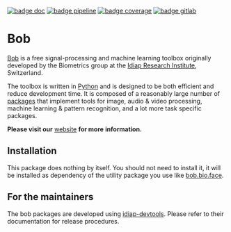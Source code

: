 [![badge doc](https://img.shields.io/badge/docs-v12.0.0-orange.svg)](https://www.idiap.ch/software/bob/docs/bob/bob/v12.0.0/index.html)
[![badge pipeline](https://gitlab.idiap.ch/bob/bob/badges/v12.0.0/pipeline.svg)](https://gitlab.idiap.ch/bob/bob/commits/v12.0.0)
[![badge coverage](https://gitlab.idiap.ch/bob/bob/badges/v12.0.0/coverage.svg)](https://gitlab.idiap.ch/bob/bob/commits/v12.0.0)
[![badge gitlab](https://img.shields.io/badge/gitlab-project-0000c0.svg)](https://gitlab.idiap.ch/bob/bob)

# Bob

[Bob](https://www.idiap.ch/software/bob) is a free signal-processing and machine
learning toolbox originally developed by the Biometrics group at the
[Idiap Research Institute](https://www.idiap.ch), Switzerland.

The toolbox is written in [Python](https://www.python.org) and is designed to be
both efficient and reduce development time. It is composed of a reasonably large
number of [packages](https://www.idiap.ch/software/bob/packages) that implement
tools for image, audio & video processing, machine learning & pattern
recognition, and a lot more task specific packages.

**Please visit our** [website](https://www.idiap.ch/software/bob) **for more**
**information.**

## Installation

This package does nothing by itself. You should not need to install it, it will
be installed as dependency of the utility package you use like
[bob.bio.face](https://gitlab.idiap.ch/bob/bob.bio.face).

## For the maintainers

The bob packages are developed using
[idiap-devtools](https://gitlab.idiap.ch/software/idiap-devtools). Please refer
to their documentation for release procedures.
